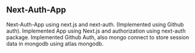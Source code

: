 ## Next-Auth-App
Next-Auth-App using next.js and next-auth. (Implemented using Github auth).
Implemented App using Next.js and authorization using next-auth package.
Implemented Github Auth, also mongo connect to store session data in mongodb using atlas mongodb.
